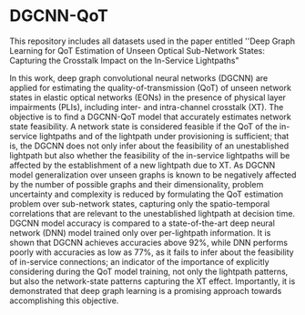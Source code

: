 # DGCNN-QoT
This repository includes all datasets used in the paper entitled ''Deep Graph Learning for QoT Estimation of Unseen Optical Sub-Network States: Capturing the Crosstalk Impact on the In-Service Lightpaths"

In this work, deep graph convolutional neural networks (DGCNN) are applied for estimating the quality-of-transmission (QoT) of unseen network states in elastic optical networks (EONs) in the presence of physical layer impairments (PLIs), including inter- and intra-channel crosstalk (XT). The objective is to find a DGCNN-QoT model that accurately estimates network state feasibility. A network state is considered feasible if the QoT of the in-service lightpaths and of the lightpath under provisioning is sufficient; that is, the DGCNN does not only infer about the feasibility of an unestablished lightpath but also whether the feasibility of the in-service lightpaths will be affected by the establishment of a new lightpath due to XT. As DGCNN model generalization over unseen graphs is known to be negatively affected by the number of possible graphs and their dimensionality, problem uncertainty and complexity is reduced by formulating the QoT estimation problem over sub-network states, capturing only the spatio-temporal correlations that are relevant to the unestablished lightpath at decision time. DGCNN model accuracy is compared to a state-of-the-art deep neural network (DNN) model trained only over per-lightpath information. It is shown that DGCNN achieves accuracies above 92%, while DNN performs poorly with accuracies as low as 77%, as it fails to infer about the feasibility of in-service connections; an indicator of the importance of explicitly considering during the QoT model training, not only the lightpath patterns, but also the network-state patterns capturing the XT effect. Importantly, it is demonstrated that deep graph learning is a promising approach towards accomplishing this objective. 
